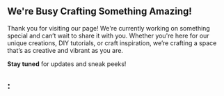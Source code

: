 
## We're Busy Crafting Something Amazing!

Thank you for visiting our page! We're currently working on something special and can’t wait to share it with you. Whether you're here for our unique creations, DIY tutorials, or craft inspiration, we’re crafting a space that’s as creative and vibrant as you are.

**Stay tuned** for updates and sneak peeks!

## :
